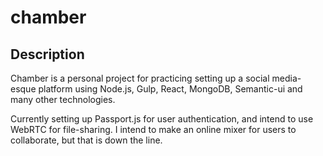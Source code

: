 # chamber

## Description
Chamber is a personal project for practicing setting up a social media-esque platform using Node.js, Gulp, React, MongoDB, Semantic-ui and many other technologies.

Currently setting up Passport.js for user authentication, and intend to use WebRTC for file-sharing. I intend to make an online mixer for users to collaborate, but that is down the line.